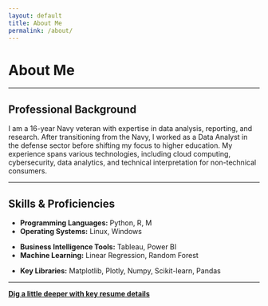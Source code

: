 ```yaml
---
layout: default
title: About Me
permalink: /about/
---
```


# About Me

---

## Professional Background
I am a 16-year Navy veteran with expertise in data analysis, reporting, and research. After transitioning from the Navy, I worked as a Data Analyst in the defense sector before shifting my focus to higher education. My experience spans various technologies, including cloud computing, cybersecurity, data analytics, and technical interpretation for non-technical consumers.

---

## Skills & Proficiencies

<div class="skills-container">
    <div class="skills-column">
        <ul>
            <li><strong>Programming Languages:</strong> Python, R, M</li>
            <li><strong>Operating Systems:</strong> Linux, Windows</li>
        </ul>
    </div>
    <div class="skills-column">
        <ul>
            <li><strong>Business Intelligence Tools:</strong> Tableau, Power BI</li>
            <li><strong>Machine Learning:</strong> Linear Regression, Random Forest</li>
        </ul>
    </div>
    <div class="skills-column">
        <ul>
            <li><strong>Key Libraries:</strong> Matplotlib, Plotly, Numpy, Scikit-learn, Pandas</li>
        </ul>
    </div>
</div>

---

**[Dig a little deeper with key resume details](../resume/)**
